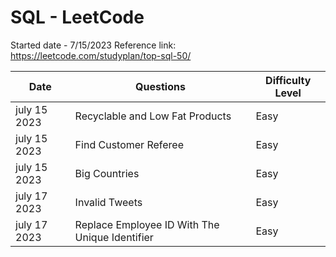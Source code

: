 # SQL - LeetCode
Started date - 7/15/2023
Reference link: https://leetcode.com/studyplan/top-sql-50/

| Date          | Questions     | Difficulty Level |
| ------------- | ------------- | -----------------|
| july 15 2023  | Recyclable and Low Fat Products   | Easy     |
| july 15 2023  | Find Customer Referee   | Easy     |
| july 15 2023  | Big Countries   | Easy     |
| july 17 2023  | Invalid Tweets  | Easy     |
| july 17 2023  | Replace Employee ID With The Unique Identifier  | Easy     |




